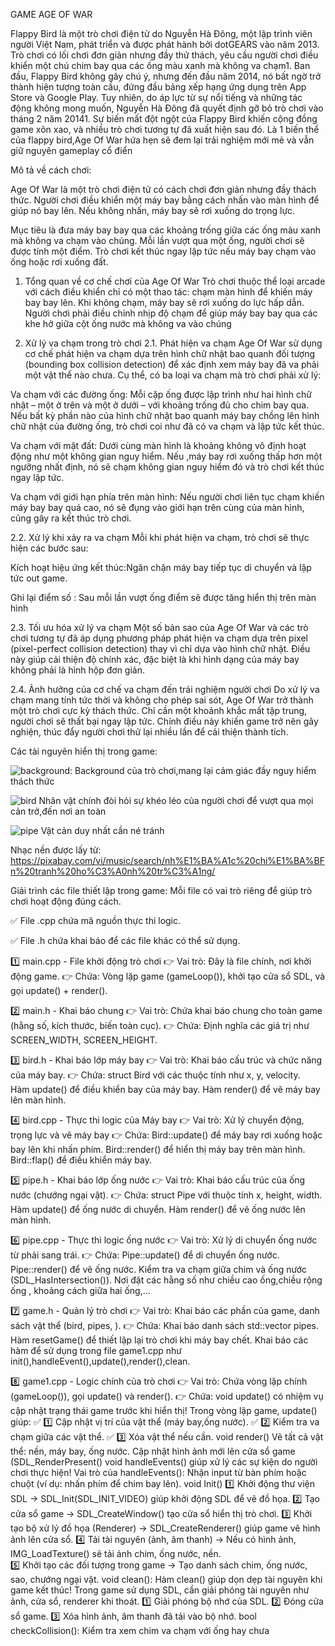 GAME AGE OF WAR

Flappy Bird là một trò chơi điện tử do Nguyễn Hà Đông, một lập trình viên người Việt Nam, phát triển và được phát hành bởi dotGEARS vào năm 2013. Trò chơi có lối chơi đơn giản nhưng đầy thử thách, yêu cầu người chơi điều khiển một chú chim bay qua các ống màu xanh mà không va chạm1. Ban đầu, Flappy Bird không gây chú ý, nhưng đến đầu năm 2014, nó bất ngờ trở thành hiện tượng toàn cầu, đứng đầu bảng xếp hạng ứng dụng trên App Store và Google Play. Tuy nhiên, do áp lực từ sự nổi tiếng và những tác động không mong muốn, Nguyễn Hà Đông đã quyết định gỡ bỏ trò chơi vào tháng 2 năm 20141. Sự biến mất đột ngột của Flappy Bird khiến cộng đồng game xôn xao, và nhiều trò chơi tương tự đã xuất hiện sau đó.
Là 1 biến thể của flappy bird,Age Of War hứa hẹn sẽ đem lại trải nghiệm mới mẻ và vẫn giữ nguyên gameplay cổ điển

Mô tả về cách chơi:

Age Of War là một trò chơi điện tử có cách chơi đơn giản nhưng đầy thách thức. Người chơi điều khiển một máy bay bằng cách nhấn vào màn hình để giúp nó bay lên. Nếu không nhấn, máy bay sẽ rơi xuống do trọng lực.

Mục tiêu là đưa máy bay bay qua các khoảng trống giữa các ống màu xanh mà không va chạm vào chúng. Mỗi lần vượt qua một ống, người chơi sẽ được tính một điểm. Trò chơi kết thúc ngay lập tức nếu máy bay chạm vào ống hoặc rơi xuống đất.

1. Tổng quan về cơ chế chơi của Age Of War
Trò chơi thuộc thể loại arcade với cách điều khiển chỉ có một thao tác: chạm màn hình để khiến máy bay bay lên. Khi không chạm, máy bay sẽ rơi xuống do lực hấp dẫn. Người chơi phải điều chỉnh nhịp độ chạm để giúp máy bay bay qua các khe hở giữa cột ống nước mà không va vào chúng

2. Xử lý va chạm trong trò chơi
2.1. Phát hiện va chạm
Age Of War sử dụng cơ chế phát hiện va chạm dựa trên hình chữ nhật bao quanh đối tượng (bounding box collision detection) để xác định xem máy bay đã va phải một vật thể nào chưa. Cụ thể, có ba loại va chạm mà trò chơi phải xử lý:

Va chạm với các đường ống: Mỗi cặp ống được lập trình như hai hình chữ nhật – một ở trên và một ở dưới – với khoảng trống đủ cho chim bay qua. Nếu bất kỳ phần nào của hình chữ nhật bao quanh máy bay chồng lên hình chữ nhật của đường ống, trò chơi coi như đã có va chạm và lập tức kết thúc.

Va chạm với mặt đất: Dưới cùng màn hình là khoảng không vô định hoạt động như một không gian nguy hiểm. Nếu ,máy bay rơi xuống thấp hơn một ngưỡng nhất định, nó sẽ chạm không gian nguy hiểm đó và trò chơi kết thúc ngay lập tức.

Va chạm với giới hạn phía trên màn hình: Nếu người chơi liên tục chạm khiến máy bay bay quá cao, nó sẽ đụng vào giới hạn trên cùng của màn hình, cũng gây ra kết thúc trò chơi.

2.2. Xử lý khi xảy ra va chạm
Mỗi khi phát hiện va chạm, trò chơi sẽ thực hiện các bước sau:

Kích hoạt hiệu ứng kết thúc:Ngăn chặn máy bay tiếp tục di chuyển và lập tức out game.

Ghi lại điểm số : Sau mỗi lần vượt ống điểm sẽ được tăng hiển thị trên màn hình

2.3. Tối ưu hóa xử lý va chạm
Một số bản sao của Age Of War và các trò chơi tương tự đã áp dụng phương pháp phát hiện va chạm dựa trên pixel (pixel-perfect collision detection) thay vì chỉ dựa vào hình chữ nhật. Điều này giúp cải thiện độ chính xác, đặc biệt là khi hình dạng của máy bay không phải là hình hộp đơn giản.

2.4. Ảnh hưởng của cơ chế va chạm đến trải nghiệm người chơi
Do xử lý va chạm mang tính tức thời và không cho phép sai sót, Age Of War trở thành một trò chơi cực kỳ thách thức. Chỉ cần một khoảnh khắc mất tập trung, người chơi sẽ thất bại ngay lập tức. Chính điều này khiến game trở nên gây nghiện, thúc đẩy người chơi thử lại nhiều lần để cải thiện thành tích.

Các tài nguyên hiển thị trong game:

![background](https://github.com/user-attachments/assets/948c4a46-98ed-4cbf-82c9-122e2e3cba54):
Background của trò chơi,mang lại cảm giác đầy nguy hiểm thách thức

![bird](https://github.com/user-attachments/assets/8c658637-3ebb-4e0c-be2d-245b4bfa8cbc)
Nhân vật chính đòi hỏi sự khéo léo của người chơi để vượt qua mọi cản trở,đến nơi an toàn

![pipe](https://github.com/user-attachments/assets/defed177-bfda-4cc4-b432-2ba1bd2ad078)
Vật cản duy nhất cần né tránh

Nhạc nền được lấy từ: https://pixabay.com/vi/music/search/nh%E1%BA%A1c%20chi%E1%BA%BFn%20tranh%20ho%C3%A0nh%20tr%C3%A1ng/

Giải trình các file thiết lập trong game:
Mỗi file có vai trò riêng để giúp trò chơi hoạt động đúng cách. 

✅ File .cpp chứa mã nguồn thực thi logic. 

✅ File .h chứa khai báo để các file khác có thể sử dụng.



1️⃣ main.cpp - File khởi động trò chơi
👉 Vai trò: Đây là file chính, nơi khởi động game. 
👉 Chứa: Vòng lặp game (gameLoop()), khởi tạo cửa sổ SDL, và gọi update() + render().




2️⃣ main.h - Khai báo chung
👉 Vai trò: Chứa khai báo chung cho toàn game (hằng số, kích thước, biến toàn cục). 
👉 Chứa: Định nghĩa các giá trị như SCREEN_WIDTH, SCREEN_HEIGHT.



3️⃣ bird.h - Khai báo lớp máy bay
👉 Vai trò: Khai báo cấu trúc và chức năng của máy bay. 
👉 Chứa:  struct Bird với các thuộc tính như x, y, velocity.  
          Hàm update() để điều khiển bay của máy bay. 
          Hàm render() để vẽ máy bay lên màn hình.




4️⃣ bird.cpp - Thực thi logic của Máy bay
👉 Vai trò: Xử lý chuyển động, trọng lực và vẽ máy bay
👉 Chứa: Bird::update() để máy bay rơi xuống hoặc bay lên khi nhấn phím. 
          Bird::render() để hiển thị máy bay trên màn hình.
          Bird::flap() để điều khiển máy bay.



5️⃣ pipe.h - Khai báo lớp ống nước
👉 Vai trò: Khai báo cấu trúc của ống nước (chướng ngại vật). 
👉 Chứa:  struct Pipe với thuộc tính x, height, width. 
           Hàm update() để ống nước di chuyển. 
           Hàm render() để vẽ ống nước lên màn hình.



6️⃣ pipe.cpp - Thực thi logic ống nước
👉 Vai trò: Xử lý di chuyển ống nước từ phải sang trái.
👉 Chứa: Pipe::update() để di chuyển ống nước. 
          Pipe::render() để vẽ ống nước. 
          Kiểm tra va chạm giữa chim và ống nước (SDL_HasIntersection()).
          Nơi đặt các hằng số như chiều cao ống,chiều rộng ống , khoảng cách giữa hai ống,...



7️⃣ game.h - Quản lý trò chơi
👉 Vai trò: Khai báo các phần của game, danh sách vật thể (bird, pipes, ). 
👉 Chứa:  Khai báo danh sách std::vector<Pipe> pipes. 
          Hàm resetGame() để thiết lập lại trò chơi khi máy bay chết.
          Khai báo các hàm để sử dụng trong file game1.cpp như init(),handleEvent(),update(),render(),clean.




8️⃣ game1.cpp - Logic chính của trò chơi
👉 Vai trò: Chứa vòng lặp chính (gameLoop()), gọi update() và render(). 
👉 Chứa:  void update() có nhiệm vụ cập nhật trạng thái game trước khi hiển thị!
                        Trong vòng lặp game, update() giúp: ✅ 1️⃣ Cập nhật vị trí của vật thể (máy bay,ống nước). 
                                                            ✅ 2️⃣ Kiểm tra va chạm giữa các vật thể. 
                                                            ✅ 3️⃣ Xóa vật thể nếu cần.
           void render()   Vẽ tất cả vật thể: nền, máy bay, ống nước.
                           Cập nhật hình ảnh mới lên cửa sổ game (SDL_RenderPresent() 
           void handleEvents() giúp xử lý các sự kiện do người chơi thực hiện!
                               Vai trò của handleEvents():  Nhận input từ bàn phím hoặc chuột (ví dụ: nhấn phím để chim bay lên). 
          void Init()  1️⃣ Khởi động thư viện SDL -> SDL_Init(SDL_INIT_VIDEO) giúp khởi động SDL để vẽ đồ họa. 
                       2️⃣ Tạo cửa sổ game -> SDL_CreateWindow() tạo cửa sổ hiển thị trò chơi. 
                       3️⃣ Khởi tạo bộ xử lý đồ họa (Renderer) ->  SDL_CreateRenderer() giúp game vẽ hình ảnh lên cửa sổ. 
                       4️⃣ Tải tài nguyên (ảnh, âm thanh) -> Nếu có hình ảnh, IMG_LoadTexture() sẽ tải ảnh chim, ống nước, nền.  
                       5️⃣ Khởi tạo các đối tượng trong game -> Tạo danh sách chim, ống nước, sao, chướng ngại vật.
         void clean(): Hàm clean() giúp dọn dẹp tài nguyên khi game kết thúc!
                       Trong game sử dụng SDL, cần giải phóng tài nguyên như ảnh, cửa sổ, renderer khi thoát. 1️⃣ Giải phóng bộ nhớ của SDL. 
                                                                                                              2️⃣ Đóng cửa sổ game. 
                                                                                                              3️⃣ Xóa hình ảnh, âm thanh đã tải vào bộ nhớ.
         bool checkCollision(): Kiểm tra xem chim va chạm với ống hay chưa

